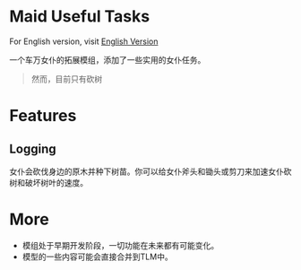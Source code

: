 # Maid Useful Tasks

For English version, visit [English Version](Readme.md)

一个车万女仆的拓展模组，添加了一些实用的女仆任务。

> 然而，目前只有砍树

# Features

## Logging

女仆会砍伐身边的原木并种下树苗。你可以给女仆斧头和锄头或剪刀来加速女仆砍树和破坏树叶的速度。

# More

+ 模组处于早期开发阶段，一切功能在未来都有可能变化。
+ 模型的一些内容可能会直接合并到TLM中。